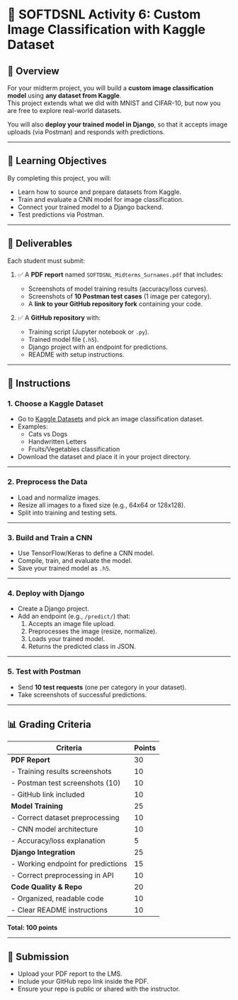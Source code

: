 # 🧠 SOFTDSNL Activity 6: Custom Image Classification with Kaggle Dataset

## 📌 Overview
For your midterm project, you will build a **custom image classification model** using **any dataset from Kaggle**.  
This project extends what we did with MNIST and CIFAR-10, but now you are free to explore real-world datasets.

You will also **deploy your trained model in Django**, so that it accepts image uploads (via Postman) and responds with predictions.

---

## 🎯 Learning Objectives
By completing this project, you will:
- Learn how to source and prepare datasets from Kaggle.
- Train and evaluate a CNN model for image classification.
- Connect your trained model to a Django backend.
- Test predictions via Postman.

---

## 📂 Deliverables
Each student must submit:

1. ✅ A **PDF report** named `SOFTDSNL_Midterms_Surnames.pdf` that includes:
   - Screenshots of model training results (accuracy/loss curves).
   - Screenshots of **10 Postman test cases** (1 image per category).
   - A **link to your GitHub repository fork** containing your code.

2. ✅ A **GitHub repository** with:
   - Training script (Jupyter notebook or `.py`).
   - Trained model file (`.h5`).
   - Django project with an endpoint for predictions.
   - README with setup instructions.

---

## 📝 Instructions

### 1. Choose a Kaggle Dataset
- Go to [Kaggle Datasets](https://www.kaggle.com/datasets) and pick an image classification dataset.  
- Examples: 
  - Cats vs Dogs
  - Handwritten Letters
  - Fruits/Vegetables classification
- Download the dataset and place it in your project directory.

---

### 2. Preprocess the Data
- Load and normalize images.
- Resize all images to a fixed size (e.g., 64x64 or 128x128).
- Split into training and testing sets.

---

### 3. Build and Train a CNN
- Use TensorFlow/Keras to define a CNN model.
- Compile, train, and evaluate the model.
- Save your trained model as `.h5`.

---

### 4. Deploy with Django
- Create a Django project.
- Add an endpoint (e.g., `/predict/`) that:
  1. Accepts an image file upload.
  2. Preprocesses the image (resize, normalize).
  3. Loads your trained model.
  4. Returns the predicted class in JSON.

---

### 5. Test with Postman
- Send **10 test requests** (one per category in your dataset).
- Take screenshots of successful predictions.

---

## 📊 Grading Criteria

| Criteria | Points |
|----------|---------|
| **PDF Report** | 30 |
| - Training results screenshots | 10 |
| - Postman test screenshots (10) | 10 |
| - GitHub link included | 10 |
| **Model Training** | 25 |
| - Correct dataset preprocessing | 10 |
| - CNN model architecture | 10 |
| - Accuracy/loss explanation | 5 |
| **Django Integration** | 25 |
| - Working endpoint for predictions | 15 |
| - Correct preprocessing in API | 10 |
| **Code Quality & Repo** | 20 |
| - Organized, readable code | 10 |
| - Clear README instructions | 10 |

**Total: 100 points**

---

## 🚀 Submission
- Upload your PDF report to the LMS.
- Include your GitHub repo link inside the PDF.
- Ensure your repo is public or shared with the instructor.

